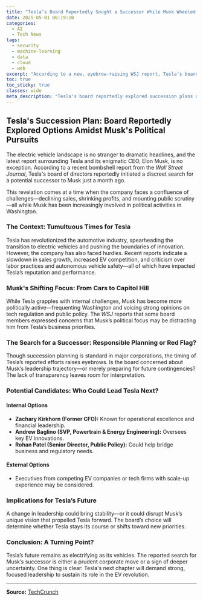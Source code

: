 ```yaml
---
title: "Tesla’s Board Reportedly Sought a Successor While Musk Wheeled Around Washington"
date: 2025-05-01 06:19:10
categories:
  - AI
  - Tech News
tags:
  - security
  - machine-learning
  - data
  - cloud
  - web
excerpt: "According to a new, eyebrow-raising WSJ report, Tesla’s board quietly began searching for Elon Musk’s potential successor about a month ago, raising questions about leadership and company stability."
toc: true
toc_sticky: true
classes: wide
meta_description: "Tesla's board reportedly explored succession plans amidst Musk's political activities. What does this mean for the future of the EV giant?"
---
```


## Tesla's Succession Plan: Board Reportedly Explored Options Amidst Musk's Political Pursuits

The electric vehicle landscape is no stranger to dramatic headlines, and the latest report surrounding Tesla and its enigmatic CEO, Elon Musk, is no exception. According to a recent bombshell report from the *Wall Street Journal*, Tesla's board of directors reportedly initiated a discreet search for a potential successor to Musk just a month ago. 

This revelation comes at a time when the company faces a confluence of challenges—declining sales, shrinking profits, and mounting public scrutiny—all while Musk has been increasingly involved in political activities in Washington.

### The Context: Tumultuous Times for Tesla

Tesla has revolutionized the automotive industry, spearheading the transition to electric vehicles and pushing the boundaries of innovation. However, the company has also faced hurdles. Recent reports indicate a slowdown in sales growth, increased EV competition, and criticism over labor practices and autonomous vehicle safety—all of which have impacted Tesla’s reputation and performance.

### Musk's Shifting Focus: From Cars to Capitol Hill

While Tesla grapples with internal challenges, Musk has become more politically active—frequenting Washington and voicing strong opinions on tech regulation and public policy. The *WSJ* reports that some board members expressed concerns that Musk’s political focus may be distracting him from Tesla’s business priorities.

### The Search for a Successor: Responsible Planning or Red Flag?

Though succession planning is standard in major corporations, the timing of Tesla’s reported efforts raises eyebrows. Is the board concerned about Musk’s leadership trajectory—or merely preparing for future contingencies? The lack of transparency leaves room for interpretation.

### Potential Candidates: Who Could Lead Tesla Next?

#### Internal Options

- **Zachary Kirkhorn (Former CFO):** Known for operational excellence and financial leadership.
- **Andrew Baglino (SVP, Powertrain & Energy Engineering):** Oversees key EV innovations.
- **Rohan Patel (Senior Director, Public Policy):** Could help bridge business and regulatory needs.

#### External Options

- Executives from competing EV companies or tech firms with scale-up experience may be considered.

### Implications for Tesla’s Future

A change in leadership could bring stability—or it could disrupt Musk’s unique vision that propelled Tesla forward. The board’s choice will determine whether Tesla stays its course or shifts toward new priorities.

### Conclusion: A Turning Point?

Tesla’s future remains as electrifying as its vehicles. The reported search for Musk’s successor is either a prudent corporate move or a sign of deeper uncertainty. One thing is clear: Tesla's next chapter will demand strong, focused leadership to sustain its role in the EV revolution.

---

**Source:** [TechCrunch](https://techcrunch.com/2025/04/30/teslas-board-reportedly-sought-a-successor-while-musk-wheeled-around-washington/)

